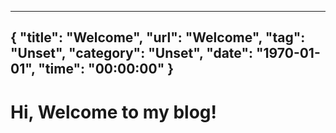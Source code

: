 -----
{
	"title": "Welcome",
	"url": "Welcome",
	"tag": "Unset",
	"category": "Unset",
	"date": "1970-01-01",
	"time": "00:00:00"
}
-----
Hi, Welcome to my blog!
======================